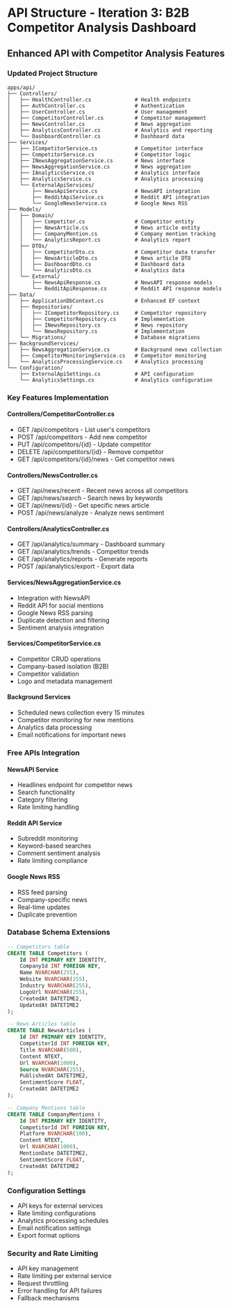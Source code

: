 # API Structure - Iteration 3: B2B Competitor Analysis Dashboard

## Enhanced API with Competitor Analysis Features

### Updated Project Structure
```
apps/api/
├── Controllers/
│   ├── HealthController.cs              # Health endpoints
│   ├── AuthController.cs                # Authentication
│   ├── UserController.cs                # User management
│   ├── CompetitorController.cs          # Competitor management
│   ├── NewsController.cs                # News aggregation
│   ├── AnalyticsController.cs           # Analytics and reporting
│   └── DashboardController.cs           # Dashboard data
├── Services/
│   ├── ICompetitorService.cs            # Competitor interface
│   ├── CompetitorService.cs             # Competitor logic
│   ├── INewsAggregationService.cs       # News interface
│   ├── NewsAggregationService.cs        # News aggregation
│   ├── IAnalyticsService.cs             # Analytics interface
│   ├── AnalyticsService.cs              # Analytics processing
│   └── ExternalApiServices/
│       ├── NewsApiService.cs            # NewsAPI integration
│       ├── RedditApiService.cs          # Reddit API integration
│       └── GoogleNewsService.cs         # Google News RSS
├── Models/
│   ├── Domain/
│   │   ├── Competitor.cs                # Competitor entity
│   │   ├── NewsArticle.cs               # News article entity
│   │   ├── CompanyMention.cs            # Company mention tracking
│   │   └── AnalyticsReport.cs           # Analytics report
│   ├── DTOs/
│   │   ├── CompetitorDto.cs             # Competitor data transfer
│   │   ├── NewsArticleDto.cs            # News article DTO
│   │   ├── DashboardDto.cs              # Dashboard data
│   │   └── AnalyticsDto.cs              # Analytics data
│   └── External/
│       ├── NewsApiResponse.cs           # NewsAPI response models
│       └── RedditApiResponse.cs         # Reddit API response models
├── Data/
│   ├── ApplicationDbContext.cs          # Enhanced EF context
│   ├── Repositories/
│   │   ├── ICompetitorRepository.cs     # Competitor repository
│   │   ├── CompetitorRepository.cs      # Implementation
│   │   ├── INewsRepository.cs           # News repository
│   │   └── NewsRepository.cs            # Implementation
│   └── Migrations/                      # Database migrations
├── BackgroundServices/
│   ├── NewsAggregationService.cs        # Background news collection
│   ├── CompetitorMonitoringService.cs   # Competitor monitoring
│   └── AnalyticsProcessingService.cs    # Analytics processing
└── Configuration/
    ├── ExternalApiSettings.cs           # API configuration
    └── AnalyticsSettings.cs             # Analytics configuration
```

### Key Features Implementation

#### Controllers/CompetitorController.cs
- GET /api/competitors - List user's competitors
- POST /api/competitors - Add new competitor
- PUT /api/competitors/{id} - Update competitor
- DELETE /api/competitors/{id} - Remove competitor
- GET /api/competitors/{id}/news - Get competitor news

#### Controllers/NewsController.cs
- GET /api/news/recent - Recent news across all competitors
- GET /api/news/search - Search news by keywords
- GET /api/news/{id} - Get specific news article
- POST /api/news/analyze - Analyze news sentiment

#### Controllers/AnalyticsController.cs
- GET /api/analytics/summary - Dashboard summary
- GET /api/analytics/trends - Competitor trends
- GET /api/analytics/reports - Generate reports
- POST /api/analytics/export - Export data

#### Services/NewsAggregationService.cs
- Integration with NewsAPI
- Reddit API for social mentions
- Google News RSS parsing
- Duplicate detection and filtering
- Sentiment analysis integration

#### Services/CompetitorService.cs
- Competitor CRUD operations
- Company-based isolation (B2B)
- Competitor validation
- Logo and metadata management

#### Background Services
- Scheduled news collection every 15 minutes
- Competitor monitoring for new mentions
- Analytics data processing
- Email notifications for important news

### Free APIs Integration

#### NewsAPI Service
- Headlines endpoint for competitor news
- Search functionality
- Category filtering
- Rate limiting handling

#### Reddit API Service
- Subreddit monitoring
- Keyword-based searches
- Comment sentiment analysis
- Rate limiting compliance

#### Google News RSS
- RSS feed parsing
- Company-specific news
- Real-time updates
- Duplicate prevention

### Database Schema Extensions
```sql
-- Competitors table
CREATE TABLE Competitors (
    Id INT PRIMARY KEY IDENTITY,
    CompanyId INT FOREIGN KEY,
    Name NVARCHAR(255),
    Website NVARCHAR(255),
    Industry NVARCHAR(255),
    LogoUrl NVARCHAR(255),
    CreatedAt DATETIME2,
    UpdatedAt DATETIME2
);

-- News Articles table
CREATE TABLE NewsArticles (
    Id INT PRIMARY KEY IDENTITY,
    CompetitorId INT FOREIGN KEY,
    Title NVARCHAR(500),
    Content NTEXT,
    Url NVARCHAR(1000),
    Source NVARCHAR(255),
    PublishedAt DATETIME2,
    SentimentScore FLOAT,
    CreatedAt DATETIME2
);

-- Company Mentions table
CREATE TABLE CompanyMentions (
    Id INT PRIMARY KEY IDENTITY,
    CompetitorId INT FOREIGN KEY,
    Platform NVARCHAR(100),
    Content NTEXT,
    Url NVARCHAR(1000),
    MentionDate DATETIME2,
    SentimentScore FLOAT,
    CreatedAt DATETIME2
);
```

### Configuration Settings
- API keys for external services
- Rate limiting configurations
- Analytics processing schedules
- Email notification settings
- Export format options

### Security and Rate Limiting
- API key management
- Rate limiting per external service
- Request throttling
- Error handling for API failures
- Fallback mechanisms